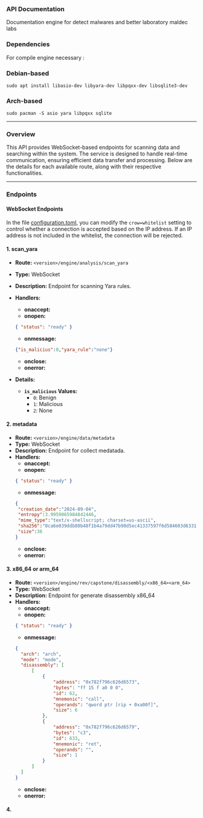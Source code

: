 ### API Documentation

Documentation engine for detect malwares and better laboratory maldec labs

### Dependencies

For compile engine necessary : 

### Debian-based

`sudo apt install libasio-dev libyara-dev libpqxx-dev libsqlite3-dev`

### Arch-based

`sudo pacman -S asio yara libpqxx sqlite`

---

### Overview
This API provides WebSocket-based endpoints for scanning data and searching within the system. The service is designed to handle real-time communication, ensuring efficient data transfer and processing. Below are the details for each available route, along with their respective functionalities.

---

### Endpoints

#### WebSocket Endpoints

In the file [configuration.toml](../configuration.toml), you can modify the `crow=whitelist` setting to control whether a connection is accepted based on the IP address. If an IP address is not included in the whitelist, the connection will be rejected.

#### 1. scan_yara
- **Route:** `<version>/engine/analysis/scan_yara`
- **Type:** WebSocket
- **Description:** Endpoint for scanning Yara rules.
- **Handlers:**
  - **onaccept:**
  - **onopen:** 
  ```json
  { "status": "ready" }
  ```
  - **onmessage:**
  ```json
  {"is_malicius":0,"yara_rule":"none"}
  ```
  - **onclose:** 
  - **onerror:** 

- **Details:**
  - **`is_malicious` Values:**
    - `0`: Benign
    - `1`: Malicious
    - `2`: None


#### 2. metadata
- **Route:** `<version>/engine/data/metadata`
- **Type:** WebSocket
- **Description:** Endpoint for collect medatada.
- **Handlers:**
  - **onaccept:**
  - **onopen:** 
  ```json
  { "status": "ready" }
  ```
  - **onmessage:**
  ```json
  {
   "creation_date":"2024-09-04",
   "entropy":3.9959065984842446,
   "mime_type":"text/x-shellscript; charset=us-ascii",
   "sha256":"0ca6e039ddb80b48f1b4a79dd47b90d5ec41337597f6d584603d63314a5a982c",
   "size":36
  }
  ```
  - **onclose:** 
  - **onerror:** 

#### 3. x86_64 or arm_64
- **Route:** `<version>/engine/rev/capstone/disassembly/<x86_64><arm_64>`
- **Type:** WebSocket
- **Description:** Endpoint for generate disassembly x86_64
- **Handlers:**
  - **onaccept:**
  - **onopen:** 
  ```json
  { "status": "ready" }
  ```
  - **onmessage:**
  ```json
  {
    "arch": "arch",
    "mode": "mode",
    "disassembly": [
        [
            {
                "address": "0x782f796c626d6573",
                "bytes": "ff 15 f a0 0 0",
                "id": 62,
                "mnemonic": "call",
                "operands": "qword ptr [rip + 0xa00f]",
                "size": 6
            },
            {
                "address": "0x782f796c626d6579",
                "bytes": "c3",
                "id": 633,
                "mnemonic": "ret",
                "operands": "",
                "size": 1
            }
        ]
    ]
  }
  ```
  - **onclose:** 
  - **onerror:** 

#### 4. 